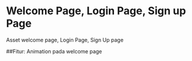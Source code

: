 # Welcome Page, Login Page, Sign up Page

Asset welcome page, Login Page, Sign Up page

##Fitur: Animation pada welcome page 
